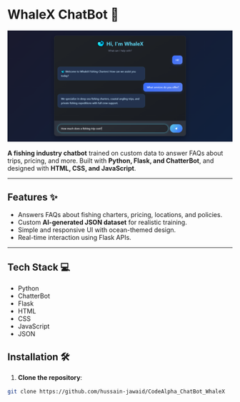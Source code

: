 # WhaleX ChatBot 🐋  

![WhaleX Preview](assets/banner.png)  

**A fishing industry chatbot** trained on custom data to answer FAQs about trips, pricing, and more. Built with **Python, Flask, and ChatterBot**, and designed with **HTML, CSS, and JavaScript**.  

---

## Features ✨  
- Answers FAQs about fishing charters, pricing, locations, and policies.  
- Custom **AI-generated JSON dataset** for realistic training.  
- Simple and responsive UI with ocean-themed design.  
- Real-time interaction using Flask APIs.  

---

## Tech Stack 💻
- Python
- ChatterBot
- Flask
- HTML
- CSS
- JavaScript
- JSON

## Installation 🛠️  

1. **Clone the repository**:  
```bash
git clone https://github.com/hussain-jawaid/CodeAlpha_ChatBot_WhaleX
